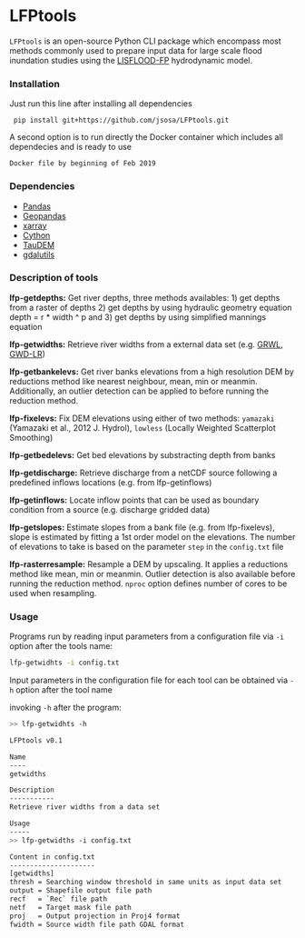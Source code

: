 # LFPtools

`LFPtools` is an open-source Python CLI package which encompass most methods commonly used to prepare input data for large scale flood inundation studies using the [LISFLOOD-FP](http://www.bristol.ac.uk/geography/research/hydrology/models/lisflood/) hydrodynamic model.

### Installation

Just run this line after installing all dependencies

``` pip install git+https://github.com/jsosa/LFPtools.git```

A second option is to run directly the Docker container which includes all dependecies and is ready to use

`Docker file by beginning of Feb 2019`

### Dependencies

- [Pandas](https://pandas.pydata.org/)
- [Geopandas](http://geopandas.org/)
- [xarray](http://xarray.pydata.org/en/stable/)
- [Cython](https://cython.org/)
- [TauDEM](http://hydrology.usu.edu/taudem/taudem5/index.html)
- [gdalutils](https://github.com/jsosa/gdalutils.git)

### Description of tools

**lfp-getdepths:** Get river depths, three methods availables: 1) get depths from a raster of depths 2) get depths by using hydraulic geometry equation depth = r * width ^ p and 3) get depths by using simplified mannings equation

**lfp-getwidths:** Retrieve river widths from a external data set (e.g. [GRWL](https://agupubs.onlinelibrary.wiley.com/doi/full/10.1002/2013WR014664), [GWD-LR](https://agupubs.onlinelibrary.wiley.com/doi/full/10.1002/2013WR014664))

**lfp-getbankelevs:** Get river banks elevations from a high resolution DEM by reductions method like nearest neighbour, mean, min or meanmin. Additionally, an outlier detection can be applied to before running the reduction method.

**lfp-fixelevs:** Fix DEM elevations using either of two methods: `yamazaki` (Yamazaki et al., 2012 J. Hydrol), `lowless` (Locally Weighted Scatterplot Smoothing)

**lfp-getbedelevs:** Get bed elevations by substracting depth from banks

**lfp-getdischarge:** Retrieve discharge from a netCDF source following a predefined inflows locations (e.g. from lfp-getinflows)

**lfp-getinflows:** Locate inflow points that can be used as boundary condition from a source (e.g. discharge gridded data)

**lfp-getslopes:** Estimate slopes from a bank file (e.g. from lfp-fixelevs), slope is estimated by fitting a 1st order model on the elevations. The number of elevations to take is based on the parameter `step` in the `config.txt` file

**lfp-rasterresample:** Resample a DEM by upscaling. It applies a reductions method like mean, min or meanmin. Outlier detection is also available before running the reduction method. `nproc` option defines number of cores to be used when resampling.

### Usage

Programs run by reading input parameters from a configuration file via `-i` option after the tools name:

```bash
lfp-getwidhts -i config.txt
```

Input parameters in the configuration file for each tool can be obtained via `-h` option after the tool name

invoking `-h` after the program:

```bash
>> lfp-getwidhts -h

LFPtools v0.1

Name
----
getwidths

Description
-----------
Retrieve river widths from a data set

Usage
-----
>> lfp-getwidths -i config.txt

Content in config.txt
---------------------
[getwidths]
thresh = Searching window threshold in same units as input data set
output = Shapefile output file path
recf   = `Rec` file path
netf   = Target mask file path
proj   = Output projection in Proj4 format
fwidth = Source width file path GDAL format
```

